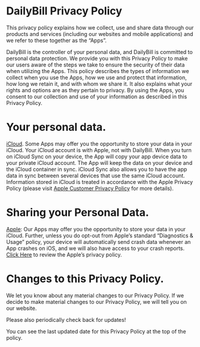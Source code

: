 # DailyBill Privacy Policy

This privacy policy explains how we collect, use and share data through our products and services (including our websites and mobile applications) and we refer to these together as the “Apps”.

DailyBill is the controller of your personal data, and DailyBill is committed to personal data protection. We provide you with this Privacy Policy to make our users aware of the steps we take to ensure the security of their data when utilizing the Apps. This policy describes the types of information we collect when you use the Apps, how we use and protect that information, how long we retain it, and with whom we share it. It also explains what your rights and options are as they pertain to privacy.  By using the Apps, you consent to our collection and use of your information as described in this Privacy Policy.

# Your personal data.

<u>iCloud</u>. Some Apps may offer you the opportunity to store your data in your iCloud. Your iCloud account is with Apple, not with DailyBill. When you turn on iCloud Sync on your device, the App will copy your app device data to your private iCloud account. The App will keep the data on your device and the iCloud container in sync. iCloud Sync also allows you to have the app data in sync between several devices that use the same iCloud account. Information stored in iCloud is treated in accordance with the Apple Privacy Policy (please visit [Apple Customer Privacy Policy](http://www.apple.com/legal/privacy/) for more details).

# Sharing your Personal Data.

<u>Apple</u>: Our Apps may offer you the opportunity to store your data in your iCloud. Further, unless you do opt-out from Apple’s standard “Diagnostics & Usage” policy, your device will automatically send crash data whenever an App crashes on iOS, and we will also have access to your crash reports. [Click Here](https://www.apple.com/legal/privacy/) to review the Apple’s privacy policy.

# Changes to this Privacy Policy.
We let you know about any material changes to our Privacy Policy. If we decide to make material changes to our Privacy Policy, we will tell you on our website.

Please also periodically check back for updates!

You can see the last updated date for this Privacy Policy at the top of the policy.
